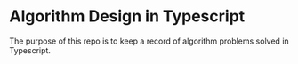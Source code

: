 # Algorithm Design in Typescript

The purpose of this repo is to keep a record of algorithm problems solved in Typescript.